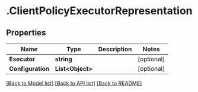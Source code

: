 # .ClientPolicyExecutorRepresentation
## Properties

Name | Type | Description | Notes
------------ | ------------- | ------------- | -------------
**Executor** | **string** |  | [optional] 
**Configuration** | **List&lt;Object&gt;** |  | [optional] 

[[Back to Model list]](../README.md#documentation-for-models) [[Back to API list]](../README.md#documentation-for-api-endpoints) [[Back to README]](../README.md)

